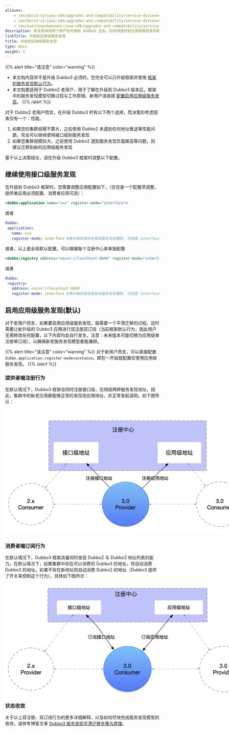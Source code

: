 ```yaml
---
aliases:
    - /en/docs3-v2/java-sdk/upgrades-and-compatibility/service-discovery/service-discovery-samples/
    - /en/docs3-v2/java-sdk/upgrades-and-compatibility/service-discovery/service-discovery-samples/
    - /en/overview/mannual/java-sdk/upgrades-and-compatibility/service-discovery/
description: 本文具体说明了用户在升级到 Dubbo3 之后，如何快速开启应用级服务发现新特性，从接口级服务发现平滑迁移到应用级服务发现。
linkTitle: 升级到应用级服务发现
title: 升级到应用级服务发现
type: docs
weight: 3
---
```


{{% alert title="请注意" color="warning" %}}
* 本文档内容并不是升级 Dubbo3 必须的，您完全可以只升级框架并使用 [框架的服务发现默认行为](/en/overview/mannual/java-sdk/reference-manual/upgrades-and-compatibility/migration-service-discovery/#启用应用级服务发现)。
* 本文档更适用于 Dubbo2 老用户，用于了解在升级到 Dubbo3 版本后，框架中的服务发现模型切换过程与工作原理。新用户请直接 [配置启用应用级服务发现](/en/overview/mannual/java-sdk/tasks/service-discovery/nacos/#13-配置并启用-nacos)。
{{% /alert %}}

对于 Dubbo2 老用户而言，在升级 Dubbo3 时有以下两个选择，而决策的考虑因素仅有一个：性能。
1. 如果您的集群规模不算大，之前使用 Dubbo2 未遇到任何地址推送等性能问题，完全可以继续使用接口级别服务发现
2. 如果您集群规模较大，之前使用 Dubbo2 遇到服务发现负载飙高等问题，则建议迁移到新的应用级服务发现

基于以上决策结论，请在升级 Dubbo3 框架时调整以下配置。

## 继续使用接口级服务发现

在升级到 Dubbo3 框架时，您需要调整应用配置如下，（仅仅是一个配置项调整，提供者应用必须配置、消费者应用可选）：

```xml
<dubbo:application name="xxx" register-mode="interface">
```

或者

```yaml
dubbo:
 application:
   name: xxx
   register-mode: interface #表示继续使用老版本服务发现模型，可选值 interface、instance、all
```

或者，以上是全局默认配置，可以根据每个注册中心来单独配置

```xml
<dubbo:registry address="nacos://localhost:8848" register-mode="interface">
```

或者

```yaml
dubbo:
 registry:
   address: nacos://localhost:8848
   register-mode: interface #表示继续使用老版本服务发现模型，可选值 interface、instance、all
```

## 启用应用级服务发现(默认)
对于老用户而言，如果要启用应用级服务发现，就需要一个平滑迁移的过程。这时需要让新升级的 Dubbo3 应用进行双注册双订阅（当前框架默认行为，因此用户无需修改任何配置，以下内容均会自行发生，注意：未来版本可能切换为应用级单注册单订阅），以确保新老服务发现模型都能兼顾。

{{% alert title="请注意" color="warning" %}}
对于新用户而言，可以直接配置 `dubbo.application.register-mode=instance`，即在一开始就配置仅使用应用级服务发现。
{{% /alert %}}

### 提供者端注册行为
在默认情况下，Dubbo3 框架会同时注册接口级、应用级两种服务发现地址，因此，集群中的新老应用都能够正常的发现改应用地址，并正常发起调用。如下图所示：


<img alt="dubbo应用级服务发现" style="max-width:800px;height:auto;" src="/imgs/v3/migration/provider-registration.png"/>

### 消费者端订阅行为
在默认情况下，Dubbo3 框架具备同时发现 Dubbo2 与 Dubbo3 地址列表的能力。在默认情况下，如果集群中存在可以消费的 Dubbo3 的地址，将自动消费 Dubbo3 的地址，如果不存在新地址则自动消费 Dubbo2 的地址（Dubbo3 提供了开关来控制这个行为），具体如下图所示：

<img alt="dubbo应用级服务发现" style="max-width:800px;height:auto;" src="/imgs/v3/migration/consumer-subscription.png"/>

### 状态收敛

关于以上双注册、双订阅行为的更多详细解释，以及如何尽快完成服务发现模型的收敛，请参考博客文章 [Dubbo3 服务发现平滑迁移步骤与原理](/en/blog/2024/05/13/如果从接口级服务发现平滑迁移到应用级服务发现/)。

